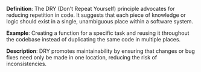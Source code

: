**Definition**: The DRY (Don't Repeat Yourself) principle advocates for reducing repetition in code. It suggests that each piece of knowledge or logic should exist in a single, unambiguous place within a software system.

**Example**: Creating a function for a specific task and reusing it throughout the codebase instead of duplicating the same code in multiple places.

**Description**: DRY promotes maintainability by ensuring that changes or bug fixes need only be made in one location, reducing the risk of inconsistencies.
